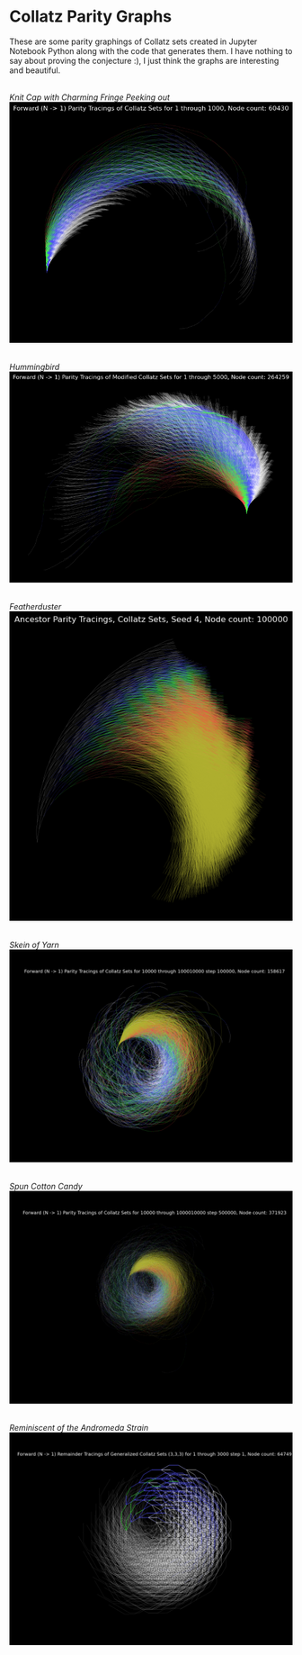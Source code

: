 # Collatz Parity Graphs

These are some parity graphings of Collatz sets created in Jupyter Notebook Python along with the code that generates them.  I have nothing to say about proving the conjecture :), I just think the graphs are interesting and beautiful.

<br><em>Knit Cap with Charming Fringe Peeking out</em><br>
![Graph 1](https://github.com/shawn61cp/Collatz-Parity-Graphs/blob/main/graph1.png)

<br><em>Hummingbird</em><br>
![Graph 3](https://github.com/shawn61cp/Collatz-Parity-Graphs/blob/main/graph3.png)

<br><em>Featherduster</em><br>
![Graph 4](https://github.com/shawn61cp/Collatz-Parity-Graphs/blob/main/graph4.png)

<br><em>Skein of Yarn</em><br>
![Graph 5](https://github.com/shawn61cp/Collatz-Parity-Graphs/blob/main/graph5.png)

<br><em>Spun Cotton Candy</em><br>
![Graph 6](https://github.com/shawn61cp/Collatz-Parity-Graphs/blob/main/graph6.png)

<br><em>Reminiscent of the Andromeda Strain</em><br>
![Graph 7](https://github.com/shawn61cp/Collatz-Parity-Graphs/blob/main/graph7.png)
